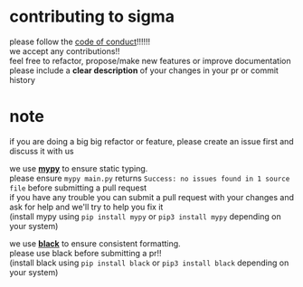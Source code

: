 # contributing to sigma
please follow the [code of conduct](CODE_OF_CONDUCT.md)!!!!!!  
we accept any contributions!!  
feel free to refactor, propose/make new features or improve documentation  
please include a **clear description** of your changes in your pr or commit history  

# note
if you are doing a big big refactor or feature, please create an issue first and discuss it with us 

we use **[mypy](https://mypy.readthedocs.io/)** to ensure static typing.  
please ensure `mypy main.py` returns `Success: no issues found in 1 source file` before submitting a pull request  
if you have any trouble you can submit a pull request with your changes and ask for help and we'll try to help you fix it  
(install mypy using `pip install mypy` or `pip3 install mypy` depending on your system)  
  
we use **[black](https://black.readthedocs.io/)** to ensure consistent formatting.  
please use black before submitting a pr!!  
(install black using `pip install black` or `pip3 install black` depending on your system)
